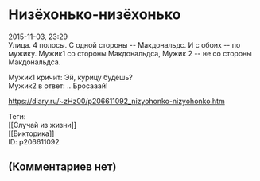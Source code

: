 Низёхонько-низёхонько
=====================

  
2015-11-03, 23:29  
 Улица. 4 полосы. С одной стороны -- Макдональдс. И с обоих -- по мужику. Мужик1 со стороны Макдональдса, Мужик 2 -- не со стороны Макдональдса.   
   
 Мужик1 кричит: Эй, курицу будешь?   
 Мужик2 в ответ: ...Бросааай!   
  
<https://diary.ru/~zHz00/p206611092_nizyohonko-nizyohonko.htm>  
  
Теги:  
[[Случай из жизни]]  
[[Викторика]]  
ID: p206611092  


(Комментариев нет)
------------------